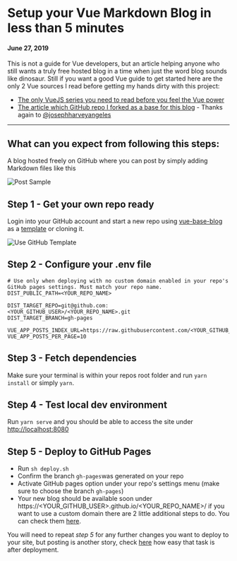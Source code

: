 # Setup your Vue Markdown Blog in less than 5 minutes
#### June 27, 2019

This is not a guide for Vue developers, but an article helping anyone who still wants a truly free hosted blog in a time when just 
the word blog sounds like dinosaur. Still if you want a good Vue guide to get started here are the only 2 Vue sources I read before 
getting my hands dirty with this project:

- [The only VueJS series you need to read before you feel the Vue power](https://css-tricks.com/intro-to-vue-1-rendering-directives-events/)
- [The article which GitHub repo I forked as a base for this blog](https://medium.com/@yhev/creating-a-simple-blog-using-vue-with-markdown-487979e1b62d) - Thanks again to [@josephharveyangeles](https://github.com/josephharveyangeles)

---

## What can you expect from following this steps:
A blog hosted freely on GitHub where you can post by simply adding Markdown files like this 

![Post Sample](https://raw.githubusercontent.com/yeikiu/vue-base-blog/master/data/assets/post-sample.png)

## Step 1 - Get your own repo ready

Login into your GitHub account and start a new repo using [vue-base-blog](https://github.com/yeikiu/vue-base-blog) as a [template](https://github.com/yeikiu/vue-base-blog/generate) or cloning it.

![Use GitHub Template](https://github.com/yeikiu/vue-base-blog/raw/master/data/assets/step1-github.png)

## Step 2 - Configure your .env file

```
# Use only when deploying with no custom domain enabled in your repo's GitHub pages settings. Must match your repo name.
DIST_PUBLIC_PATH=<YOUR_REPO_NAME>

DIST_TARGET_REPO=git@github.com:<YOUR_GITHUB_USER>/<YOUR_REPO_NAME>.git
DIST_TARGET_BRANCH=gh-pages

VUE_APP_POSTS_INDEX_URL=https://raw.githubusercontent.com/<YOUR_GITHUB_USER>/<YOUR_REPO_NAME>/master/data/posts_index.json
VUE_APP_POSTS_PER_PAGE=10
```

## Step 3 - Fetch dependencies

Make sure your terminal is within your repos root folder and run `yarn install` or simply `yarn`.

## Step 4 - Test local dev environment

Run `yarn serve` and you should be able to access the site under [http://localhost:8080](http://localhost:8080)

## Step 5 - Deploy to GitHub Pages

- Run `sh deploy.sh`
- Confirm the branch `gh-pages`was generated on your repo
- Activate GitHub pages option under your repo's settings menu (make sure to choose the branch `gh-pages`)
- Your new blog should be available soon under https://<YOUR_GITHUB_USER>.github.io/<YOUR_REPO_NAME>/ if you want to
use a custom domain there are 2 little additional steps to do. You can check them [here](https://help.github.com/en/articles/using-a-custom-domain-with-github-pages).

You will need to repeat *step 5* for any further changes you want to deploy to your site, but posting is another story,
check [here](https://yeikiu.github.io/vue-base-blog/#/guide/post-with-github) how easy that task is after deployment.
